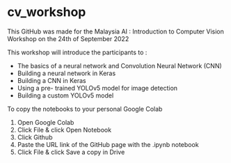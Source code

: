 # cv_workshop

This GitHub was made for the Malaysia AI : Introduction to Computer Vision Workshop on the 24th of September 2022 

This workshop will introduce the participants to : 
- The basics of a neural network and Convolution Neural Network (CNN) 
- Building a neural network in Keras 
- Building a CNN in Keras
- Using a pre- trained YOLOv5 model for image detection 
- Building a custom YOLOv5 model

To copy the notebooks to your personal Google Colab 
  1. Open Google Colab
  1. Click File & click Open Notebook
  2. Click Github 
  3. Paste the URL link of the GitHub page with the .ipynb notebook 
  4. Click File & click Save a copy in Drive
